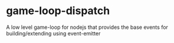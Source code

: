 game-loop-dispatch
==================

A low level game-loop for nodejs that provides the base events for building/extending using event-emitter
